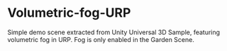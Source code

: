 # Volumetric-fog-URP
Simple demo scene extracted from Unity Universal 3D Sample, featuring volumetric fog in URP. 
Fog is only enabled in the Garden Scene.
